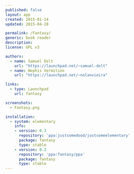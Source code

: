 ```yaml
---
published: false
layout: app
created: 2015-01-14
updated: 2015-04-28

permalink: /Fantasy/
generic: book reader
description:
license: GPL v3

authors:
  - name: Samuel Dolt
    url: "https://launchpad.net/~samuel-dolt"
  - name: Nephis Vermilion
    url: "https://launchpad.net/~nolanvieira"

links:
  - type: Launchpad
    url: fantasy

screenshots:
  - Fantasy.png

installation:
  - system: elementary
    info:
    - version: 0.3
      repository: 'ppa:justsomedood/justsomeelementary'
      package: fantasy
      type: stable
    - version: 0.3
      repository: 'ppa:fantasy/ppa'
      package: fantasy
      type: stable
---
```

